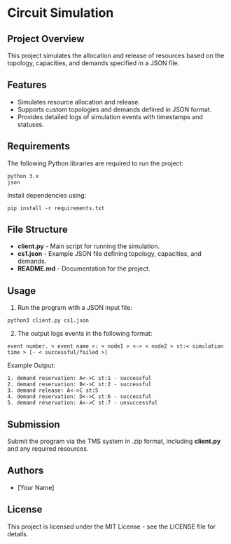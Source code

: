 # Circuit Simulation

## Project Overview
This project simulates the allocation and release of resources based on the topology, capacities, and demands specified in a JSON file.

## Features
- Simulates resource allocation and release.
- Supports custom topologies and demands defined in JSON format.
- Provides detailed logs of simulation events with timestamps and statuses.

## Requirements
The following Python libraries are required to run the project:
```
python 3.x
json
```
Install dependencies using:
```
pip install -r requirements.txt
```

## File Structure
- **client.py** - Main script for running the simulation.
- **cs1.json** - Example JSON file defining topology, capacities, and demands.
- **README.md** - Documentation for the project.

## Usage
1. Run the program with a JSON input file:
```
python3 client.py cs1.json
```
2. The output logs events in the following format:
```
event number. < event name >: < node1 > <-> < node2 > st:< simulation time > [- < successful/failed >]
```
Example Output:
```
1. demand reservation: A<->C st:1 - successful
2. demand reservation: B<->C st:2 - successful
3. demand release: A<->C st:5
4. demand reservation: D<->C st:6 - successful
5. demand reservation: A<->C st:7 - unsuccessful
```

## Submission
Submit the program via the TMS system in .zip format, including **client.py** and any required resources.

## Authors
- [Your Name]

## License
This project is licensed under the MIT License - see the LICENSE file for details.

